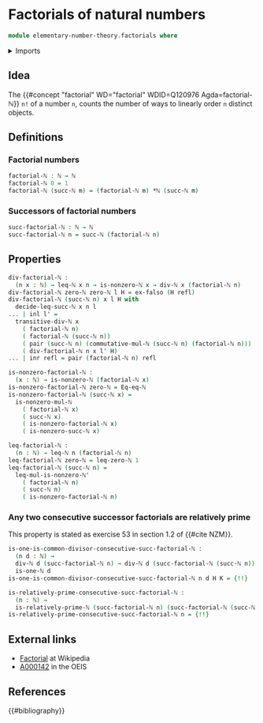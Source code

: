 # Factorials of natural numbers

```agda
module elementary-number-theory.factorials where
```

<details><summary>Imports</summary>

```agda
open import elementary-number-theory.divisibility-natural-numbers
open import elementary-number-theory.equality-natural-numbers
open import elementary-number-theory.inequality-natural-numbers
open import elementary-number-theory.multiplication-natural-numbers
open import elementary-number-theory.natural-numbers
open import elementary-number-theory.relatively-prime-natural-numbers

open import foundation.coproduct-types
open import foundation.dependent-pair-types
open import foundation.empty-types
open import foundation.identity-types
```

</details>

## Idea

The {{#concept "factorial" WD="factorial" WDID=Q120976 Agda=factorial-ℕ}} `n!`
of a number `n`, counts the number of ways to linearly order `n` distinct
objects.

## Definitions

### Factorial numbers

```agda
factorial-ℕ : ℕ → ℕ
factorial-ℕ 0 = 1
factorial-ℕ (succ-ℕ m) = (factorial-ℕ m) *ℕ (succ-ℕ m)
```

### Successors of factorial numbers

```agda
succ-factorial-ℕ : ℕ → ℕ
succ-factorial-ℕ n = succ-ℕ (factorial-ℕ n)
```

## Properties

```agda
div-factorial-ℕ :
  (n x : ℕ) → leq-ℕ x n → is-nonzero-ℕ x → div-ℕ x (factorial-ℕ n)
div-factorial-ℕ zero-ℕ zero-ℕ l H = ex-falso (H refl)
div-factorial-ℕ (succ-ℕ n) x l H with
  decide-leq-succ-ℕ x n l
... | inl l' =
  transitive-div-ℕ x
    ( factorial-ℕ n)
    ( factorial-ℕ (succ-ℕ n))
    ( pair (succ-ℕ n) (commutative-mul-ℕ (succ-ℕ n) (factorial-ℕ n)))
    ( div-factorial-ℕ n x l' H)
... | inr refl = pair (factorial-ℕ n) refl
```

```agda
is-nonzero-factorial-ℕ :
  (x : ℕ) → is-nonzero-ℕ (factorial-ℕ x)
is-nonzero-factorial-ℕ zero-ℕ = Eq-eq-ℕ
is-nonzero-factorial-ℕ (succ-ℕ x) =
  is-nonzero-mul-ℕ
    ( factorial-ℕ x)
    ( succ-ℕ x)
    ( is-nonzero-factorial-ℕ x)
    ( is-nonzero-succ-ℕ x)

leq-factorial-ℕ :
  (n : ℕ) → leq-ℕ n (factorial-ℕ n)
leq-factorial-ℕ zero-ℕ = leq-zero-ℕ 1
leq-factorial-ℕ (succ-ℕ n) =
  leq-mul-is-nonzero-ℕ'
    ( factorial-ℕ n)
    ( succ-ℕ n)
    ( is-nonzero-factorial-ℕ n)
```

### Any two consecutive successor factorials are relatively prime

This property is stated as exercise 53 in section 1.2 of {{#cite NZM}}.

```agda
is-one-is-common-divisor-consecutive-succ-factorial-ℕ :
  (n d : ℕ) →
  div-ℕ d (succ-factorial-ℕ n) → div-ℕ d (succ-factorial-ℕ (succ-ℕ n)) →
  is-one-ℕ d
is-one-is-common-divisor-consecutive-succ-factorial-ℕ n d H K = {!!}

is-relatively-prime-consecutive-succ-factorial-ℕ :
  (n : ℕ) →
  is-relatively-prime-ℕ (succ-factorial-ℕ n) (succ-factorial-ℕ (succ-ℕ n))
is-relatively-prime-consecutive-succ-factorial-ℕ n = {!!}
```

## External links

- [Factorial](https://en.wikipedia.org/wiki/Factorial) at Wikipedia
- [A000142](https://oeis.org/A000142) in the OEIS

## References

{{#bibliography}}
